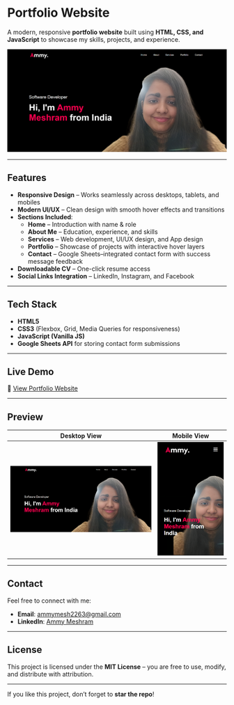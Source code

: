 # Portfolio Website  

A modern, responsive **portfolio website** built using **HTML, CSS, and JavaScript** to showcase my skills, projects, and experience.  

![Portfolio Screenshot](images/desktop-view.png) 

---

## Features  
- **Responsive Design** – Works seamlessly across desktops, tablets, and mobiles  
- **Modern UI/UX** – Clean design with smooth hover effects and transitions  
- **Sections Included**:  
  - **Home** – Introduction with name & role  
  - **About Me** – Education, experience, and skills  
  - **Services** – Web development, UI/UX design, and App design  
  - **Portfolio** – Showcase of projects with interactive hover layers  
  - **Contact** – Google Sheets–integrated contact form with success message feedback  
- **Downloadable CV** – One-click resume access  
- **Social Links Integration** – LinkedIn, Instagram, and Facebook  

---

## Tech Stack  
- **HTML5**  
- **CSS3** (Flexbox, Grid, Media Queries for responsiveness)  
- **JavaScript (Vanilla JS)**  
- **Google Sheets API** for storing contact form submissions  

---

## Live Demo  
🔗 [View Portfolio Website]([https://skyvv4lker.github.io/Portfolio-Website/])   

---

## Preview  
| Desktop View | Mobile View |  
|--------------|-------------|  
| ![Desktop Screenshot](images/desktop-view.png) | ![Mobile Screenshot](images/mobile-view.png) |   

---

## Contact  
Feel free to connect with me:  
- **Email**: [ammymesh2263@gmail.com](mailto:ammymesh2263@gmail.com)  
- **LinkedIn**: [Ammy Meshram](https://www.linkedin.com/in/ammymeshram/)  

---

## License  
This project is licensed under the **MIT License** – you are free to use, modify, and distribute with attribution.  

---

If you like this project, don’t forget to **star the repo**!  
